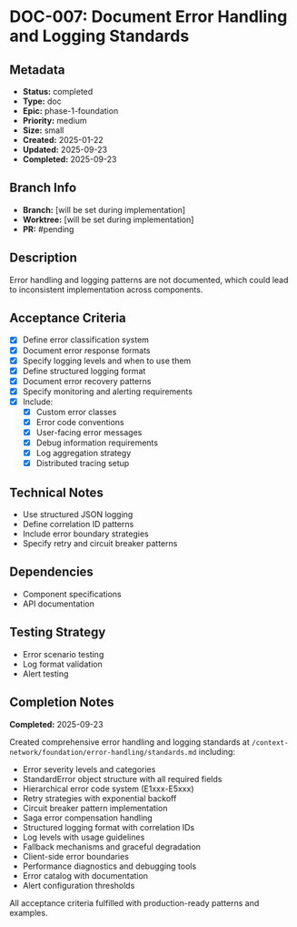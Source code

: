 # DOC-007: Document Error Handling and Logging Standards

## Metadata
- **Status:** completed
- **Type:** doc
- **Epic:** phase-1-foundation
- **Priority:** medium
- **Size:** small
- **Created:** 2025-01-22
- **Updated:** 2025-09-23
- **Completed:** 2025-09-23

## Branch Info
- **Branch:** [will be set during implementation]
- **Worktree:** [will be set during implementation]
- **PR:** #pending

## Description
Error handling and logging patterns are not documented, which could lead to inconsistent implementation across components.

## Acceptance Criteria
- [x] Define error classification system
- [x] Document error response formats
- [x] Specify logging levels and when to use them
- [x] Define structured logging format
- [x] Document error recovery patterns
- [x] Specify monitoring and alerting requirements
- [x] Include:
  - [x] Custom error classes
  - [x] Error code conventions
  - [x] User-facing error messages
  - [x] Debug information requirements
  - [x] Log aggregation strategy
  - [x] Distributed tracing setup

## Technical Notes
- Use structured JSON logging
- Define correlation ID patterns
- Include error boundary strategies
- Specify retry and circuit breaker patterns

## Dependencies
- Component specifications
- API documentation

## Testing Strategy
- Error scenario testing
- Log format validation
- Alert testing

## Completion Notes
**Completed:** 2025-09-23

Created comprehensive error handling and logging standards at `/context-network/foundation/error-handling/standards.md` including:
- Error severity levels and categories
- StandardError object structure with all required fields
- Hierarchical error code system (E1xxx-E5xxx)
- Retry strategies with exponential backoff
- Circuit breaker pattern implementation
- Saga error compensation handling
- Structured logging format with correlation IDs
- Log levels with usage guidelines
- Fallback mechanisms and graceful degradation
- Client-side error boundaries
- Performance diagnostics and debugging tools
- Error catalog with documentation
- Alert configuration thresholds

All acceptance criteria fulfilled with production-ready patterns and examples.